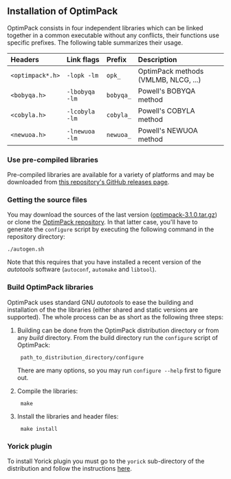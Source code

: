 ## Installation of OptimPack

OptimPack consists in four independent libraries which can be linked together
in a common executable without any conflicts, their functions use specific
prefixes.  The following table summarizes their usage.

| Headers          | Link flags     | Prefix    | Description                          |
|:-----------------|:---------------|:----------|:-------------------------------------|
| `<optimpack*.h>` | `-lopk -lm`    | `opk_`    | OptimPack methods (VMLMB, NLCG, ...) |
| `<bobyqa.h>`     | `-lbobyqa -lm` | `bobyqa_` | Powell's BOBYQA method               |
| `<cobyla.h>`     | `-lcobyla -lm` | `cobyla_` | Powell's COBYLA method               |
| `<newuoa.h>`     | `-lnewuoa -lm` | `newuoa_` | Powell's NEWUOA method               |


### Use pre-compiled libraries

Pre-compiled libraries are available for a variety of platforms and may be
downloaded from [this repository's GitHub releases
page](https://github.com/emmt/OptimPackBuilder/releases).


### Getting the source files

You may download the sources of the last version
([optimpack-3.1.0.tar.gz](https://github.com/emmt/OptimPack/releases/download/v3.1.0/optimpack-3.1.0.tar.gz))
or clone the [OptimPack repository](https://github.com/emmt/OptimPack). In that
latter case, you'll have to generate the `configure` script by executing the
following command in the repository directory:

    ./autogen.sh

Note that this requires that you have installed a recent version of the
*autotools* software (`autoconf`, `automake` and `libtool`).


### Build OptimPack libraries

OptimPack uses standard GNU *autotools* to ease the building and installation
of the the libraries (either shared and static versions are supported).  The
whole process can be as short as the following three steps:

1. Building can be done from the OptimPack distribution directory or from any
   *build* directory.  From the build directory run the `configure` script of
   OptimPack:

        path_to_distribution_directory/configure

   There are many options, so you may run `configure --help` first to figure
   out.

2. Compile the libraries:

        make

3. Install the libraries and header files:

        make install


### Yorick plugin

To install Yorick plugin you must go to the `yorick` sub-directory of the
distribution and follow the instructions [here](../yorick/README.md).
